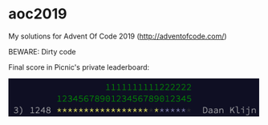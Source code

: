 # aoc2019
My solutions for Advent Of Code 2019 (http://adventofcode.com/)

BEWARE: Dirty code

Final score in Picnic's private leaderboard:

<img src="https://raw.githubusercontent.com/daanklijn/aoc2019/master/Screenshot%202020-03-16%20at%2013.16.30.png" width="500px">
